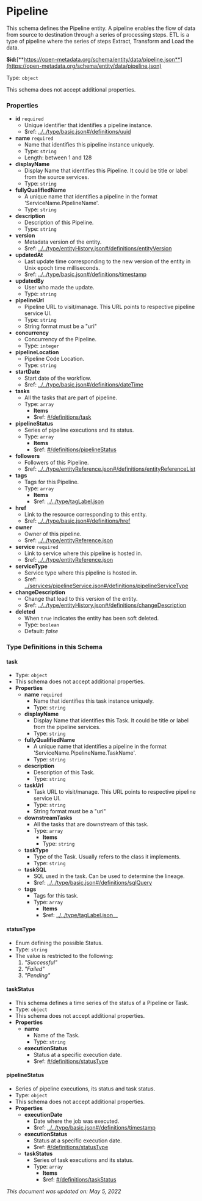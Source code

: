 # Pipeline

This schema defines the Pipeline entity. A pipeline enables the flow of data from source to destination through a series of processing steps. ETL is a type of pipeline where the series of steps Extract, Transform and Load the data.

**$id:**[**https://open-metadata.org/schema/entity/data/pipeline.json**](https://open-metadata.org/schema/entity/data/pipeline.json)

Type: `object`

This schema does not accept additional properties.

### Properties

* **id** `required`
  * Unique identifier that identifies a pipeline instance.
  * $ref: [../../type/basic.json#/definitions/uuid](../types/basic.md#uuid)
* **name** `required`
  * Name that identifies this pipeline instance uniquely.
  * Type: `string`
  * Length: between 1 and 128
* **displayName**
  * Display Name that identifies this Pipeline. It could be title or label from the source services.
  * Type: `string`
* **fullyQualifiedName**
  * A unique name that identifies a pipeline in the format 'ServiceName.PipelineName'.
  * Type: `string`
* **description**
  * Description of this Pipeline.
  * Type: `string`
* **version**
  * Metadata version of the entity.
  * $ref: [../../type/entityHistory.json#/definitions/entityVersion](../types/entityhistory.md#entityversion)
* **updatedAt**
  * Last update time corresponding to the new version of the entity in Unix epoch time milliseconds.
  * $ref: [../../type/basic.json#/definitions/timestamp](../types/basic.md#timestamp)
* **updatedBy**
  * User who made the update.
  * Type: `string`
* **pipelineUrl**
  * Pipeline URL to visit/manage. This URL points to respective pipeline service UI.
  * Type: `string`
  * String format must be a "uri"
* **concurrency**
  * Concurrency of the Pipeline.
  * Type: `integer`
* **pipelineLocation**
  * Pipeline Code Location.
  * Type: `string`
* **startDate**
  * Start date of the workflow.
  * $ref: [../../type/basic.json#/definitions/dateTime](../types/basic.md#datetime)
* **tasks**
  * All the tasks that are part of pipeline.
  * Type: `array`
    * **Items**
    * $ref: [#/definitions/task](pipeline.md#task)
* **pipelineStatus**
  * Series of pipeline executions and its status.
  * Type: `array`
    * **Items**
    * $ref: [#/definitions/pipelineStatus](pipeline.md#pipelinestatus)
* **followers**
  * Followers of this Pipeline.
  * $ref: [../../type/entityReference.json#/definitions/entityReferenceList](../types/entityreference.md#entityreferencelist)
* **tags**
  * Tags for this Pipeline.
  * Type: `array`
    * **Items**
    * $ref: [../../type/tagLabel.json](../types/taglabel.md)
* **href**
  * Link to the resource corresponding to this entity.
  * $ref: [../../type/basic.json#/definitions/href](../types/basic.md#href)
* **owner**
  * Owner of this pipeline.
  * $ref: [../../type/entityReference.json](../types/entityreference.md)
* **service** `required`
  * Link to service where this pipeline is hosted in.
  * $ref: [../../type/entityReference.json](../types/entityreference.md)
* **serviceType**
  * Service type where this pipeline is hosted in.
  * $ref: [../services/pipelineService.json#/definitions/pipelineServiceType](../services/pipelineservice.md#pipelineservicetype)
* **changeDescription**
  * Change that lead to this version of the entity.
  * $ref: [../../type/entityHistory.json#/definitions/changeDescription](../types/entityhistory.md#changedescription)
* **deleted**
  * When `true` indicates the entity has been soft deleted.
  * Type: `boolean`
  * Default: _false_

### Type Definitions in this Schema

#### task

* Type: `object`
* This schema does not accept additional properties.
* **Properties**
  * **name** `required`
    * Name that identifies this task instance uniquely.
    * Type: `string`
  * **displayName**
    * Display Name that identifies this Task. It could be title or label from the pipeline services.
    * Type: `string`
  * **fullyQualifiedName**
    * A unique name that identifies a pipeline in the format 'ServiceName.PipelineName.TaskName'.
    * Type: `string`
  * **description**
    * Description of this Task.
    * Type: `string`
  * **taskUrl**
    * Task URL to visit/manage. This URL points to respective pipeline service UI.
    * Type: `string`
    * String format must be a "uri"
  * **downstreamTasks**
    * All the tasks that are downstream of this task.
    * Type: `array`
      * **Items**
      * Type: `string`
  * **taskType**
    * Type of the Task. Usually refers to the class it implements.
    * Type: `string`
  * **taskSQL**
    * SQL used in the task. Can be used to determine the lineage.
    * $ref: [../../type/basic.json#/definitions/sqlQuery](../types/basic.md#sqlquery)
  * **tags**
    * Tags for this task.
    * Type: `array`
      * **Items**
      * $ref: [../../type/tagLabel.json](../types/taglabel.md)__

#### statusType

* Enum defining the possible Status.
* Type: `string`
* The value is restricted to the following:
  1. _"Successful"_
  2. _"Failed"_
  3. _"Pending"_

#### taskStatus

* This schema defines a time series of the status of a Pipeline or Task.
* Type: `object`
* This schema does not accept additional properties.
* **Properties**
  * **name**
    * Name of the Task.
    * Type: `string`
  * **executionStatus**
    * Status at a specific execution date.
    * $ref: [#/definitions/statusType](pipeline.md#statustype)

#### pipelineStatus

* Series of pipeline executions, its status and task status.
* Type: `object`
* This schema does not accept additional properties.
* **Properties**
  * **executionDate**
    * Date where the job was executed.
    * $ref: [../../type/basic.json#/definitions/timestamp](../types/basic.md#timestamp)
  * **executionStatus**
    * Status at a specific execution date.
    * $ref: [#/definitions/statusType](pipeline.md#statustype)
  * **taskStatus**
    * Series of task executions and its status.
    * Type: `array`
      * **Items**
      * $ref: [#/definitions/taskStatus](pipeline.md#taskstatus)

_This document was updated on: May 5, 2022_
